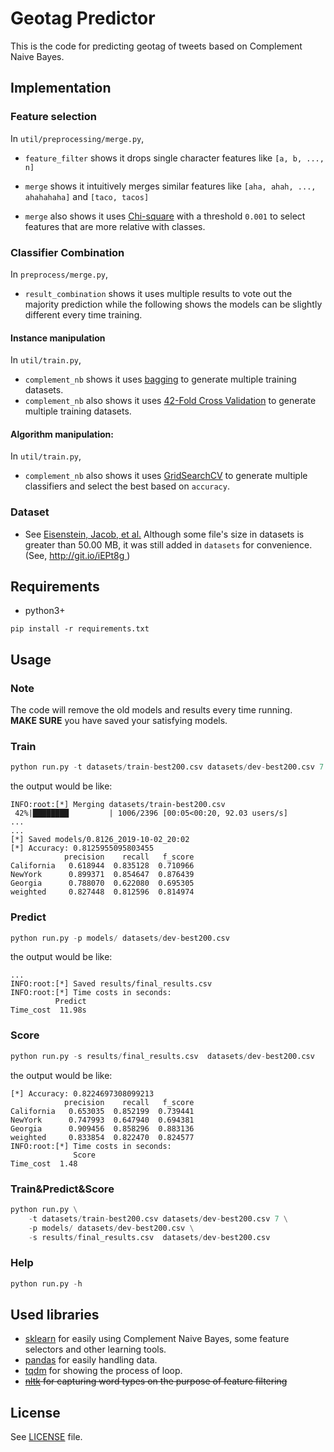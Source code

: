 # Geotag Predictor
This is the code for predicting geotag of tweets based on Complement Naive Bayes.
## Implementation
###  Feature selection 
In `util/preprocessing/merge.py`,
+ `feature_filter` shows it drops single character features like `[a, b, ..., n]`
- `merge` shows it intuitively merges similar features like `[aha, ahah, ..., ahahahaha]` and `[taco, tacos]`
+ `merge` also shows it uses [Chi-square](https://scikit-learn.org/stable/modules/generated/sklearn.feature_selection.chi2.html) with a threshold `0.001` to select features that are more relative with classes.
###  Classifier Combination 
In `preprocess/merge.py`,
+ `result_combination` shows it uses multiple results to vote out the majority prediction while the following shows the models can be slightly different every time training.
#### Instance manipulation
In `util/train.py`,
+ `complement_nb` shows it uses [bagging](https://scikit-learn.org/stable/modules/generated/sklearn.ensemble.BaggingClassifier.html) to generate multiple training datasets. 
+ `complement_nb` also shows it uses [42-Fold Cross Validation](https://scikit-learn.org/stable/modules/generated/sklearn.model_selection.GridSearchCV.html) to generate multiple training datasets. 

#### Algorithm manipulation:
In `util/train.py`, 
+ `complement_nb` also shows it uses [GridSearchCV](https://scikit-learn.org/stable/modules/generated/sklearn.model_selection.GridSearchCV.html) to generate multiple classifiers and select the best based on `accuracy`. 
### Dataset
+ See [Eisenstein, Jacob, et al.](http://www.cs.cmu.edu/~nasmith/papers/eisenstein+oconnor+smith+xing.emnlp10.pdf)
  Although some file's size in datasets is greater than 50.00 MB, it was still added in `datasets` for convenience. (See, [http://git.io/iEPt8g ](http://git.io/iEPt8g ))

## Requirements
+ python3+
```pip
pip install -r requirements.txt
```
## Usage

### Note
   The code will remove the old models and results every time running.<br >
    <strong>MAKE SURE</strong> you have saved your satisfying models.
### Train
```python
python run.py -t datasets/train-best200.csv datasets/dev-best200.csv 7

```
the output would be like:
```
INFO:root:[*] Merging datasets/train-best200.csv 
 42%|████████         | 1006/2396 [00:05<00:20, 92.03 users/s]
...
...
[*] Saved models/0.8126_2019-10-02_20:02
[*] Accuracy: 0.8125955095803455
            precision    recall   f_score
California   0.618944  0.835128  0.710966
NewYork      0.899371  0.854647  0.876439
Georgia      0.788070  0.622080  0.695305
weighted     0.827448  0.812596  0.814974
```
### Predict
```python
python run.py -p models/ datasets/dev-best200.csv 

```
the output would be like:
```
...
INFO:root:[*] Saved results/final_results.csv
INFO:root:[*] Time costs in seconds:
          Predict
Time_cost  11.98s
```
### Score
```python
python run.py -s results/final_results.csv  datasets/dev-best200.csv
```
the output would be like:
```
[*] Accuracy: 0.8224697308099213
            precision    recall   f_score
California   0.653035  0.852199  0.739441
NewYork      0.747993  0.647940  0.694381
Georgia      0.909456  0.858296  0.883136
weighted     0.833854  0.822470  0.824577
INFO:root:[*] Time costs in seconds:
              Score
Time_cost  1.48

```
### Train&Predict&Score
```python
python run.py \
    -t datasets/train-best200.csv datasets/dev-best200.csv 7 \
    -p models/ datasets/dev-best200.csv \
    -s results/final_results.csv  datasets/dev-best200.csv 
```

### Help
```python
python run.py -h
```

## Used libraries
+ [sklearn](https://scikit-learn.org/stable/index.html) for easily using Complement Naive Bayes, some feature selectors and other learning tools.
+ [pandas](https://github.com/pandas-dev/pandas.git) for easily handling data.
+ [tqdm](https://github.com/tqdm/tqdm.git) for showing the process of loop.
+ <strike>[nltk](https://github.com/tqdm/tqdm.git) for capturing word types on the purpose of feature filtering</strike>
## License
See [LICENSE](LICENSE) file.